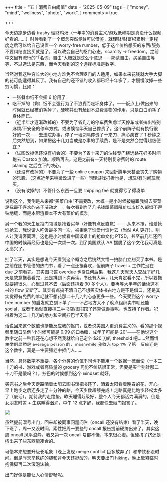 +++
title = "五｜消费自由阈值"
date = "2025-05-09"
tags = [
    "money",
    "mind",
    "wellness",
    "photo",
    "work",
]
comments = true

+++

今天边跑步边看 trashy 理财鸡汤（一年中的消费主义/游戏低峰期是真没什么视频好看的……）时候看到了一个概念突然觉得可以借鉴，就理财/财富积累到一定程度之后可以给自己设置一个 worry-free number，低于这个价格想买的东西/服务不要纠结直接买就是了，可以改变自己的抠门心态，scarcity -> freedom。之前中文里有流行的“「名词」自由”大概就是这么个意思——奶茶自由，买菜自由等等，不过选法是东西，而今天看到的这个选择标准是数字。

当然对我这种穷长大的小地方难免不合理抠门的人适用，如果本来花钱就大手大脚的花可能适得其反了。我有自己的还不错的收入都已经十年多了，才慢慢改掉一些穷习惯，比如：
- 一张餐巾纸不会撕 6 份用了
- 吃不掉的（剩）饭不会强行为了不浪费而吃坏身体了。——饭点上/做出来的时候就已经被消耗掉了，硬吃并没有起到不浪费食物的作用，只是白白消耗了身体而已。
- （近半年才逐渐改掉的）不要为了省几刀的停车费焦虑半天停车或者搞出特别麻烦/不安全的停车方式，或者懊恼半天自己停贵了。这个前阵子就有执行很好的一次——去法院办事，停了一墙之隔停贵了十来刀，痛心疾首了 1 秒钟之后突然想到，如果把这十几刀当成是办事的手续费，是不是突然会觉得超级便宜？
- （试图改掉但还没有机会的）不要为了省十来刀的油钱专门绕远路花好多时间跑去 Costco 加油。顺路再去。这是之前有一天特别复杂费时的 route planing 之后立下的决心。
- （还没有改掉的）不要为了一些 online coupon 来回折腾半天甚至丧失了购物的乐趣，（这点近年来稍微改进了一些）同理游戏打折也是，想玩/有时间玩就买。
- （没有改掉的）不管什么东西一旦要 shipping fee 就觉得亏了得凑单

说到这个，我倒是从来都“买菜自由”不需要改，大概一是小时候被逼跟我妈去买菜是我最不喜欢的亲子活动之一，每次看到为了几毛钱跟菜贩降价扯皮好久都恨不得钻地缝，而是本厨渣根本不大有菜价的概念。

另一个我的天生反抠门领域是抢着买单（好像有点反直觉）——从来不抢，谁爱抢谁抢去，我说请人吃饭最多问一次，被拒绝了谁爱付谁付去（当然 AA 更好）。别人让我请客同理。这也是小时候看中国饭桌上的抢单文化 PTSD，甚至前几年还回中国的时候再经历也是见一次烦一次。到了美国默认 AA 摆脱了这个文化我可真是太高兴了。

扯了半天，其实是想说今天看到这个概念之后恍然大悟一拍脑门立刻买了本书。是之前在图书管借的热门书，看了一点还挺喜欢，但前阵子 travel + 工作忙没在 due 之前看完。其实图书馆 overdue 也没任何后果，我这几天就天人交战了好几天是故意拖着看完，还是排到下次再读。书还有大半，几天肯定看不完，所以要拖就要拖很久，心里过意不去（后面还排着 30 多个人）。要再等大半年的话读这本书的 flow 又断了。其实有点搞不清自己不想买实体书占地方是不是借口，还是其实觉得有免费的羊毛就不想花那二十几刀的心态更多一些。今天受到这个 worry-free number 的启发就立刻下单了——不占地方大不了晚点组织卖书呗还能 social，或者干脆就直接捐二手书店/图书馆了还算做善事呢，也支持了作者。犯得着为这二十几刀的地方和空间拧巴半天吗？

话说回来这个数值也挺能反应我的抠门，或者说美国人更消费主义的。看的那个视频里随口举例“小时候可能是 0.99 的口香糖，成年了可能是 20”——在他说这个数字之前一秒我还在心想不然我就给自己定个 $20 刀的 threshold 吧……然而博主举例显然是 average person 的，meanwhile 我收入 top 1% 了第一反应还是这个数字，真是一生要强老中抠门人…… 

当然，具体数字不重要，各个分类的价值不同也不能用一个数据一概而论（一本二十刀的书、游戏或者高质量的 grocery 可能不纠结很正常，但要是买个别针那二十刀不是傻吗？），拧巴的时候想到这个 mindset 就好。

买完书之后今天走路晒着太阳去图书馆把书还了，晒着太阳看着晚春的花，开心。早上跑步之后还多走了十分钟的路，今天步数超额完成！走路真是比跑步轻松太多了（废话），期待我的走路垫。昨天睡得超级好，整个人今天都活力满满的。倒是女朋友时差 + 生病睡得汹涌，中午 12 点才醒，我都快去砸门报警了。

![](https://media.douchi.space/douchi/media_attachments/files/114/482/255/211/522/527/original/5559f684a31dc270.png)

虽然提前溜号出门，回来却被同事问题问住（oncall 还没有结束）看了半天，晚下班了，周一又没时间，索性把周一要些的 oncall 报告提前硬挤出来了。其实这周 oncall 风平浪静，我又第一次 oncall 啥都不懂，本来很心虚。但硬挤了挤还是挤出来了些东西能凑合的。

可惜本来想要升级长毛象（晚上发现 merge conflict 巨多放弃了）和举铁都没时间。倒是昨天举铁练的腿和背今天还挺酸的，明天要出门 hiking，晚上赶紧临时抱佛脚再二次滚泡沫轴。

出门好像是能让人心情舒畅呢。